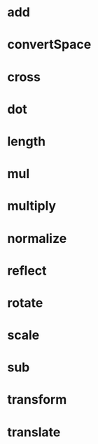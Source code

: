 # add

<!-- TODO-START
TODO: Fill short description here.

## Type signature

TODO: Fill type signature down below.

```
any ⇒ any
```

## Examples

TODO: List at least one example down below.

```javascript
add(); // ⇒ TODO
```

## Questions

TODO: List questions that may this function answers.
TODO-END -->


# convertSpace

<!-- TODO-START
TODO: Fill short description here.

## Type signature

TODO: Fill type signature down below.

```
any ⇒ any
```

## Examples

TODO: List at least one example down below.

```javascript
convertSpace(); // ⇒ TODO
```

## Questions

TODO: List questions that may this function answers.
TODO-END -->


# cross

<!-- TODO-START
TODO: Fill short description here.

## Type signature

TODO: Fill type signature down below.

```
any ⇒ any
```

## Examples

TODO: List at least one example down below.

```javascript
cross(); // ⇒ TODO
```

## Questions

TODO: List questions that may this function answers.
TODO-END -->


# dot

<!-- TODO-START
TODO: Fill short description here.

## Type signature

TODO: Fill type signature down below.

```
any ⇒ any
```

## Examples

TODO: List at least one example down below.

```javascript
dot(); // ⇒ TODO
```

## Questions

TODO: List questions that may this function answers.
TODO-END -->


# length

<!-- TODO-START
TODO: Fill short description here.

## Type signature

TODO: Fill type signature down below.

```
any ⇒ any
```

## Examples

TODO: List at least one example down below.

```javascript
length(); // ⇒ TODO
```

## Questions

TODO: List questions that may this function answers.
TODO-END -->


# mul

<!-- TODO-START
TODO: Fill short description here.

## Type signature

TODO: Fill type signature down below.

```
any ⇒ any
```

## Examples

TODO: List at least one example down below.

```javascript
mul(); // ⇒ TODO
```

## Questions

TODO: List questions that may this function answers.
TODO-END -->


# multiply

<!-- TODO-START
TODO: Fill short description here.

## Type signature

TODO: Fill type signature down below.

```
any ⇒ any
```

## Examples

TODO: List at least one example down below.

```javascript
multiply(); // ⇒ TODO
```

## Questions

TODO: List questions that may this function answers.
TODO-END -->


# normalize

<!-- TODO-START
TODO: Fill short description here.

## Type signature

TODO: Fill type signature down below.

```
any ⇒ any
```

## Examples

TODO: List at least one example down below.

```javascript
normalize(); // ⇒ TODO
```

## Questions

TODO: List questions that may this function answers.
TODO-END -->


# reflect

<!-- TODO-START
TODO: Fill short description here.

## Type signature

TODO: Fill type signature down below.

```
any ⇒ any
```

## Examples

TODO: List at least one example down below.

```javascript
reflect(); // ⇒ TODO
```

## Questions

TODO: List questions that may this function answers.
TODO-END -->


# rotate

<!-- TODO-START
TODO: Fill short description here.

## Type signature

TODO: Fill type signature down below.

```
any ⇒ any
```

## Examples

TODO: List at least one example down below.

```javascript
rotate(); // ⇒ TODO
```

## Questions

TODO: List questions that may this function answers.
TODO-END -->


# scale

<!-- TODO-START
TODO: Fill short description here.

## Type signature

TODO: Fill type signature down below.

```
any ⇒ any
```

## Examples

TODO: List at least one example down below.

```javascript
scale(); // ⇒ TODO
```

## Questions

TODO: List questions that may this function answers.
TODO-END -->


# sub

<!-- TODO-START
TODO: Fill short description here.

## Type signature

TODO: Fill type signature down below.

```
any ⇒ any
```

## Examples

TODO: List at least one example down below.

```javascript
sub(); // ⇒ TODO
```

## Questions

TODO: List questions that may this function answers.
TODO-END -->


# transform

<!-- TODO-START
TODO: Fill short description here.

## Type signature

TODO: Fill type signature down below.

```
any ⇒ any
```

## Examples

TODO: List at least one example down below.

```javascript
transform(); // ⇒ TODO
```

## Questions

TODO: List questions that may this function answers.
TODO-END -->


# translate

<!-- TODO-START
TODO: Fill short description here.

## Type signature

TODO: Fill type signature down below.

```
any ⇒ any
```

## Examples

TODO: List at least one example down below.

```javascript
translate(); // ⇒ TODO
```

## Questions

TODO: List questions that may this function answers.
TODO-END -->
